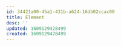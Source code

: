 ```yaml
---
id: 34421a00-45a1-431b-a624-16db02ccac00
title: Element
desc: ''
updated: 1609129428499
created: 1609129428499
---
```


